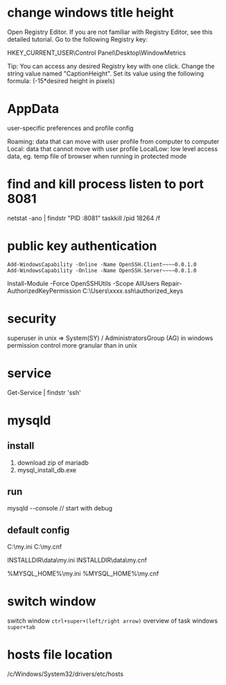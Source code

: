 # change windows title height

Open Registry Editor. If you are not familiar with Registry Editor, see this detailed tutorial.
Go to the following Registry key:

HKEY_CURRENT_USER\Control Panel\Desktop\WindowMetrics

Tip: You can access any desired Registry key with one click.
Change the string value named "CaptionHeight". Set its value using the following formula:
(-15*desired height in pixels)

# AppData
user-specific preferences and profile config

Roaming: data that can move with user profile from computer to computer
Local: data that cannot move with user profile
LocalLow: low level access data, eg. temp file of browser when running in protected mode

# find and kill process listen to port 8081
netstat -ano | findstr "PID :8081"
taskkill /pid 18264 /f


# public key authentication
```
Add-WindowsCapability -Online -Name OpenSSH.Client~~~~0.0.1.0
Add-WindowsCapability -Online -Name OpenSSH.Server~~~~0.0.1.0
```

Install-Module -Force OpenSSHUtils -Scope AllUsers
Repair-AuthorizedKeyPermission C:\Users\xxxx\.ssh\authorized_keys

# security
superuser in unix => System(SY) / AdministratorsGroup (AG) in windows
permission control more granular than in unix

# service
Get-Service | findstr 'ssh'



# mysqld
## install
1. download zip of mariadb
2. mysql_install_db.exe 

## run
mysqld --console  // start with debug

## default config
C:\my.ini
C:\my.cnf

INSTALLDIR\data\my.ini
INSTALLDIR\data\my.cnf

%MYSQL_HOME%\my.ini
%MYSQL_HOME%\my.cnf


# switch window
switch window  `ctrl+super+(left/right arrow)`
overview of task windows  `super+tab`

# hosts file location
/c/Windows/System32/drivers/etc/hosts




